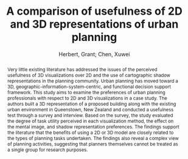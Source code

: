 ---
layout: technique
title: "A comparison of usefulness of 2D and 3D representations of urban planning"
classifications:
    system_type: "False"
    technique: "False"
    design_study: "False"
    evaluation: "True"
    data: "False"
    analysis: "False"
    generation: "False"
    curation_and_transformation: "False"
    management: "False"
    modeling: "False"
    urban_analysis: "False"
    visualization: "True"
    sunlight_access: "True"
    wind_ventilation: "False"
    view_impact: "False"
    energy: "False"
    damage_and_disaster_management: "False"
    climate: "False"
    sound: "False"
    property_cadastre: "False"
    others: "False"
    lookup: "False"
    browse: "False"
    locate: "False"
    explore: "False"
    identify: "False"
    compare: "False"
    summarize: "False"
    distribution: "False"
    trends: "False"
    outliers: "False"
    extremes: "False"
    features: "False"
    target_discovery: "True"
    target_access: "True"
    spatial_relation: "True"
    buildings: "True"
    streets: "False"
    nature: "False"
    uniform_discretization: "False"
    structural_subdivision: "True"
    univariate: "False"
    multivariate: "False"
    volumetric: "False"
    temporal: "False"
    sensing: "False"
    statistical: "False"
    simulation_based: "False"
    learning_based: "False"
    surveyed: "False"
    site: "False"
    block: "True"
    multi_block: "True"
    city: "True"
    va_wo_model: "False"
    post_model: "False"
    model_integrated: "False"
    assisted_models: "False"
    overlay: "False"
    embedded: "False"
    linked: "False"
    temporal_jx: "False"
    spatial_jx: "False"
    filter: "False"
    aggregate: "False"
    embed: "False"
    glyphs: "False"
    bar_charts: "False"
    scatterplots: "False"
    matrix: "False"
    parallel_coordinates: "False"
    map_2d: "False"
    map_3d: "False"
    walking: "False"
    steering: "False"
    selection_based: "False"
    manipulation_based: "True"
    distortion: "False"
    ghosting: "False"
    culling: "False"
    birds_view: "False"
    multi_view: "False"
    assisted_steering: "False"
    other: "False"
    vr_cave: "False"
    ar: "False"
    desktop: "True"
    mobile: "False"
    case_study: "False"
    user_study: "True"
    statistical_evaluation: "False"
    expert_interviews: "True"
key: "3LIF3256"
item_type: "journalArticle"
publication_year: "2015"
author: "Herbert, Grant; Chen, Xuwei"
publication_title: "Cartography and Geographic Information Science"
isbn: "nan"
issn: "1523-0406, 1545-0465"
doi: "10.1080/15230406.2014.987694"
url_paper: "http://www.tandfonline.com/doi/full/10.1080/15230406.2014.987694"
abstract_note: "nan"
date_added: "2023-01-29 23:58:24"
date_modified: "2023-01-29 23:58:24"
access_date: "2023-01-29 23:58:24"
pages: "22-32"
num_pages: "nan"
issue: "1"
volume: "42.0"
number_of_volumes: "nan"
journal_abbreviation: "Cartography and Geographic Information Science"
short_title: "nan"
series: "nan"
series_number: "nan"
series_text: "nan"
series_title: "nan"
publisher: "nan"
place: "nan"
language: "en"
rights: "nan"
type: "nan"
archive: "nan"
archive_location: "nan"
library_catalog: "DOI.org (Crossref)"
call_number: "nan"
extra: "nan"
notes: "nan"
link_attachments: "nan"
manual_tags: "nan"
automatic_tags: "nan"
editor: "nan"
series_editor: "nan"
translator: "nan"
contributor: "nan"
attorney_agent: "nan"
book_author: "nan"
cast_member: "nan"
commenter: "nan"
composer: "nan"
cosponsor: "nan"
counsel: "nan"
interviewer: "nan"
producer: "nan"
recipient: "nan"
reviewed_author: "nan"
scriptwriter: "nan"
words_by: "nan"
guest: "nan"
number: "nan"
edition: "nan"
running_time: "nan"
scale: "nan"
medium: "nan"
artwork_size: "nan"
filing_date: "nan"
application_number: "nan"
assignee: "nan"
issuing_authority: "nan"
country: "nan"
meeting_name: "nan"
conference_name: "nan"
court: "nan"
references: "nan"
reporter: "nan"
legal_status: "nan"
priority_numbers: "nan"
programming_language: "nan"
version: "nan"
system: "nan"
code: "nan"
code_number: "nan"
section: "nan"
session: "nan"
committee: "nan"
history: "nan"
legislative_body: "nan"
abstract: "Very little existing literature has addressed the issues of the perceived usefulness of 3D visualizations over 2D and the use of cartographic shadow representations in the planning community. Urban planning has moved toward a 3D, geographic-information-system-centric, and functional decision support framework. This study aims to examine the preferences of urban planning professionals with respect to 2D and 3D visualizations in a case study. The authors built a 3D representation of a proposed building along with the existing urban environment in Queenstown, New Zealand and conducted a usefulness test through a survey and interview. Based on the survey, the study evaluated the degree of task utility perceived in each visualization method, the effect on the mental image, and shadow representation preferences. The findings support the literature that the benefits of using a 2D or 3D model are closely related to the types of planning tasks undertaken. The findings also reveal a complex view of planning activities, suggesting that planners themselves cannot be treated as a single group for research purposes."
---